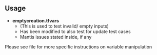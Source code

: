 Usage
-----------
* **emptycreation.tfvars**
   * (This is used to test invalid/ empty inputs)
   * Has been modified to also test for update test cases
   * Mantis issues stated inside, if any

Please see file for more specific instructions on variable manipulation

